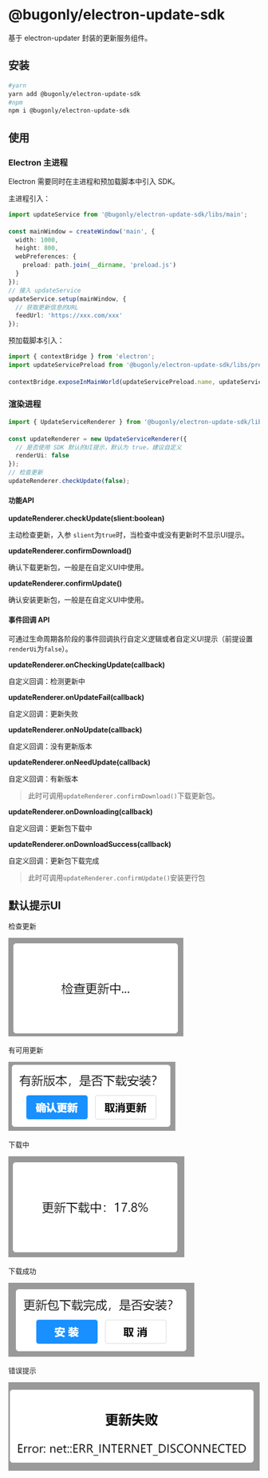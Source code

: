 # @bugonly/electron-update-sdk

基于 electron-updater 封装的更新服务组件。

## 安装
```bash
#yarn 
yarn add @bugonly/electron-update-sdk
#npm
npm i @bugonly/electron-update-sdk
```

## 使用
### Electron 主进程
Electron 需要同时在主进程和预加载脚本中引入 SDK。

主进程引入：
```typescript
import updateService from '@bugonly/electron-update-sdk/libs/main';

const mainWindow = createWindow('main', {
  width: 1000,
  height: 800,
  webPreferences: {
    preload: path.join(__dirname, 'preload.js')
  }
});
// 接入 updateService
updateService.setup(mainWindow, {
  // 获取更新信息的URL
  feedUrl: 'https://xxx.com/xxx'
});
```

预加载脚本引入：
```typescript
import { contextBridge } from 'electron';
import updateServicePreload from '@bugonly/electron-update-sdk/libs/preload';

contextBridge.exposeInMainWorld(updateServicePreload.name, updateServicePreload.content);
```

### 渲染进程
```typescript
import { UpdateServiceRenderer } from '@bugonly/electron-update-sdk/libs/renderer';

const updateRenderer = new UpdateServiceRenderer({
  // 是否使用 SDK 默认的UI提示，默认为 true，建议自定义
  renderUi: false
});
// 检查更新
updateRenderer.checkUpdate(false);
```

#### 功能API

**updateRenderer.checkUpdate(slient:boolean)**

主动检查更新，入参 `slient`为`true`时，当检查中或没有更新时不显示UI提示。

**updateRenderer.confirmDownload()**

确认下载更新包，一般是在自定义UI中使用。

**updateRenderer.confirmUpdate()**

确认安装更新包，一般是在自定义UI中使用。

#### 事件回调 API

可通过生命周期各阶段的事件回调执行自定义逻辑或者自定义UI提示（前提设置`renderUi`为`false`）。

**updateRenderer.onCheckingUpdate(callback)**

自定义回调：检测更新中

**updateRenderer.onUpdateFail(callback)**

自定义回调：更新失败

**updateRenderer.onNoUpdate(callback)**

自定义回调：没有更新版本

**updateRenderer.onNeedUpdate(callback)**

自定义回调：有新版本
> 此时可调用`updateRenderer.confirmDownload()`下载更新包。

**updateRenderer.onDownloading(callback)**

自定义回调：更新包下载中

**updateRenderer.onDownloadSuccess(callback)**

自定义回调：更新包下载完成
> 此时可调用`updateRenderer.confirmUpdate()`安装更行包

## 默认提示UI

检查更新

![](./assets/checking.png)

有可用更新

![](./assets/needupdate.png)

下载中

![](./assets/downloading.png)

下载成功

![](./assets/downloaded.png)

错误提示

![](./assets/fail.png)